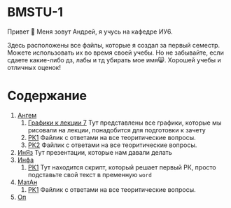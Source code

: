 # BMSTU-1

Привет 👋 Меня зовут Андрей, я учусь на кафедре ИУ6.

Здесь расположены все файлы, которые я создал за первый семестр. Можете использовать их во время своей учебы. Но не забывайте, если сдаете какие-либо дз, лабы и тд убирать мое имя😸. Хорошей учебы и отличных оценок!

# Содержание

1. [Ангем](https://github.com/pluttan/BMSTU-1/tree/master/АнГем)
   1. [Графики к лекции 7](https://github.com/pluttan/BMSTU-1/tree/master/АнГем/Графики%20к%20лекции%207) Тут представлены все графики, которые мы рисовали на лекции, понадобится для подготовки к зачету
   2. [РК1](https://github.com/pluttan/BMSTU-1/tree/master/АнГем/РК1) Файлик с ответами на все теоритические вопросы.
   3. [РК2](https://github.com/pluttan/BMSTU-1/tree/master/АнГем/РК2) Файлик с ответами на все теоритические вопросы.
2. [ИнЯз](https://github.com/pluttan/BMSTU-1/tree/master/ИнЯз) Тут презентации, которые нам давали делать
3. [Инфа](https://github.com/pluttan/BMSTU-1/tree/master/Инфа)
   1. [РК1](https://github.com/pluttan/BMSTU-1/tree/master/Инфа/РК1]) Тут находится скрипт, который решает первый РК, просто подставьте свой текст в пременную `word` 
4. [МатАн](https://github.com/pluttan/BMSTU-1/tree/master/МатАн)
   1. [РК1](https://github.com/pluttan/BMSTU-1/tree/master/МатАн/РК1) Файлик с ответами на все теоритические вопросы.
5. [Оп](https://github.com/pluttan/BMSTU-1/tree/master/ОП)

<!-- ## Сборка
I) Скачайте и установите текстовый редактор для tex файлов, мы рекомендуем [TeXstudio](https://texstudio.org/#download). 
Также необходимо установить дистрибутив LaTeX, 2 наиболее популярных это [TeX Live](https://tug.org/texlive/acquire-netinstall.html) и [MiKTeX](https://miktex.org/download), 
TeX Live более предпочтителен. Во время установки LaTeX дистрибутива, пути до всех необходимых исполняем файлов будут автоматически добавлены в переменные окружения, так что TeXstudio автоматически найдет их и добавит. 
Перед запуском проверьте, указан ли магический комментарий `% !TEX program = xelatex` в начале файла, потому что при компиляции с использованием latex будут возникать проблемы, из отсутствия некоторых конструкций. 
Также добавьте [преамбулы]() в папку с проектом, иначе проект не соберется.

Note: Для корректной работы подсветки синтаксиса можете использовать наш модифицированный [англо-русский словарь](https://github.com/pluttan/BMSTU-1/dictionaries/russian_english_texstudio.zip), для этого скачайте его и поместите в папку *.../texstudio/dictionaries*, перезапустите texstudio.
  -->
